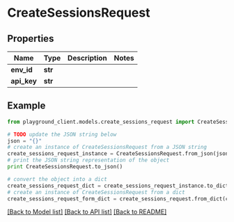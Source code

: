 # CreateSessionsRequest


## Properties
Name | Type | Description | Notes
------------ | ------------- | ------------- | -------------
**env_id** | **str** |  | 
**api_key** | **str** |  | 

## Example

```python
from playground_client.models.create_sessions_request import CreateSessionsRequest

# TODO update the JSON string below
json = "{}"
# create an instance of CreateSessionsRequest from a JSON string
create_sessions_request_instance = CreateSessionsRequest.from_json(json)
# print the JSON string representation of the object
print CreateSessionsRequest.to_json()

# convert the object into a dict
create_sessions_request_dict = create_sessions_request_instance.to_dict()
# create an instance of CreateSessionsRequest from a dict
create_sessions_request_form_dict = create_sessions_request.from_dict(create_sessions_request_dict)
```
[[Back to Model list]](../README.md#documentation-for-models) [[Back to API list]](../README.md#documentation-for-api-endpoints) [[Back to README]](../README.md)



